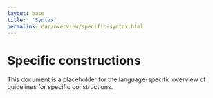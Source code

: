 ```yaml
---
layout: base
title:  'Syntax'
permalink: dar/overview/specific-syntax.html
---
```


# Specific constructions

This document is a placeholder for the language-specific overview of
guidelines for specific constructions.
